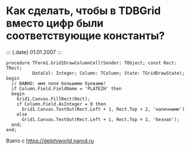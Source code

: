 Как сделать, чтобы в TDBGrid вместо цифр были соответствующие константы?
========================================================================

::: {.date}
01.01.2007
:::

    procedure TForm1.Grid1DrawColumnCell(Sender: TObject; const Rect: TRect;
              DataCol: Integer; Column: TColumn; State: TGridDrawState);
    begin
      // ВАЖНО: имя поля большими буквами!
      if Column.Field.FieldName = 'PLATEZH' then
      begin
        Grid1.Canvas.FillRect(Rect);
        if Column.Field.AsInteger = 0 then
          Grid1.Canvas.TextOut(Rect.Left + 1, Rect.Top + 2, 'наличными')
        else
          Grid1.Canvas.TextOut(Rect.Left + 1, Rect.Top + 2, 'безнал');
      end;
    end;

Взято с <https://delphiworld.narod.ru>
